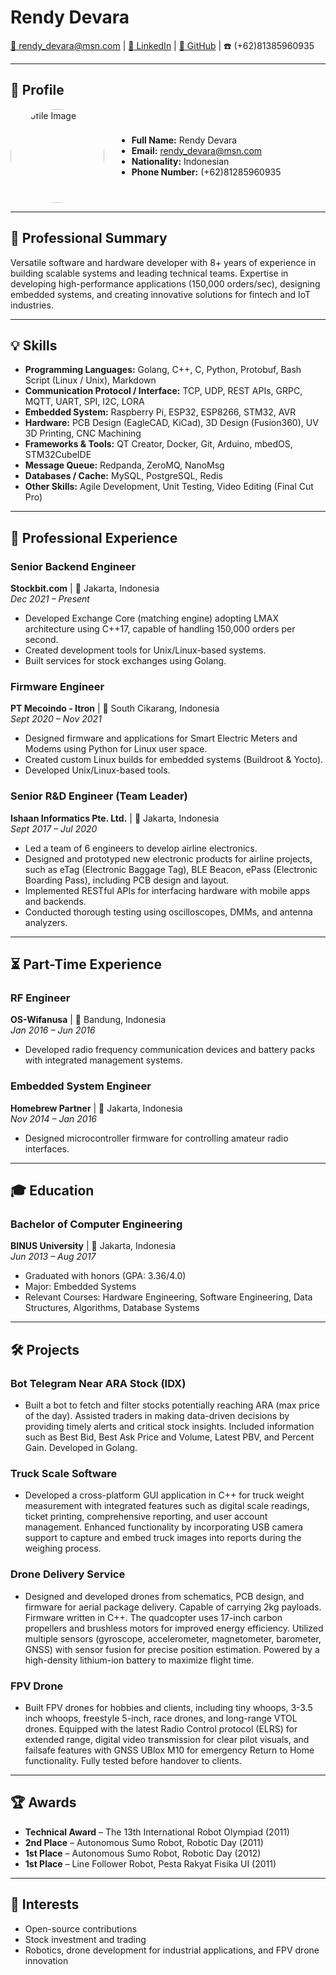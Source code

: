 # **Rendy Devara**  
[📧 rendy_devara@msn.com](mailto:rendy_devara@msn.com) | [🔗 LinkedIn](https://www.linkedin.com/in/rendy-devara-42bb861a2/) | [🐙 GitHub](https://github.com/devararendy) | ☎️ (+62)81385960935  

---

## **👤 Profile**  

<div style="display: flex; align-items: center; gap: 20px;">
    <img src="https://media.licdn.com/dms/image/v2/C5603AQFNc3dD7xReRg/profile-displayphoto-shrink_400_400/profile-displayphoto-shrink_400_400/0/1628176830013?e=1743033600&v=beta&t=Cbf2s5GM14o2WeYy5Cv9PuOMeshtJCv4_fDnyIfx99k" alt="Profile Image" width="150" style="border-radius: 50%;">
    <div>
        <ul>
            <li><b>Full Name:</b> Rendy Devara</li>
            <li><b>Email:</b> <a href="mailto:rendy_devara@msn.com">rendy_devara@msn.com</a></li>
            <li><b>Nationality:</b> Indonesian</li>
            <li><b>Phone Number:</b> (+62)81285960935</li>
        </ul>
    </div>
</div>

---

## **📝 Professional Summary**

Versatile software and hardware developer with 8+ years of experience in building scalable systems and leading technical teams. Expertise in developing high-performance applications (150,000 orders/sec), designing embedded systems, and creating innovative solutions for fintech and IoT industries.

---

## **💡 Skills**

- **Programming Languages:** Golang, C++, C, Python, Protobuf, Bash Script (Linux / Unix), Markdown
- **Communication Protocol / Interface:** TCP, UDP, REST APIs, GRPC, MQTT, UART, SPI, I2C, LORA
- **Embedded System:** Raspberry Pi, ESP32, ESP8266, STM32, AVR
- **Hardware:** PCB Design (EagleCAD, KiCad), 3D Design (Fusion360), UV 3D Printing, CNC Machining
- **Frameworks & Tools:** QT Creator, Docker, Git, Arduino, mbedOS, STM32CubeIDE
- **Message Queue:** Redpanda, ZeroMQ, NanoMsg
- **Databases / Cache:** MySQL, PostgreSQL, Redis
- **Other Skills:** Agile Development, Unit Testing, Video Editing (Final Cut Pro)

---

## **🏢 Professional Experience**

### **Senior Backend Engineer**
**Stockbit.com** | 📍 Jakarta, Indonesia  
*Dec 2021 – Present*  
- Developed Exchange Core (matching engine) adopting LMAX architecture using C++17, capable of handling 150,000 orders per second.
- Created development tools for Unix/Linux-based systems.
- Built services for stock exchanges using Golang.

### **Firmware Engineer**
**PT Mecoindo - Itron** | 📍 South Cikarang, Indonesia  
*Sept 2020 – Nov 2021*  
- Designed firmware and applications for Smart Electric Meters and Modems using Python for Linux user space.
- Created custom Linux builds for embedded systems (Buildroot & Yocto).
- Developed Unix/Linux-based tools.

### **Senior R&D Engineer (Team Leader)**
**Ishaan Informatics Pte. Ltd.** | 📍 Jakarta, Indonesia  
*Sept 2017 – Jul 2020*  
- Led a team of 6 engineers to develop airline electronics.
- Designed and prototyped new electronic products for airline projects, such as eTag (Electronic Baggage Tag), BLE Beacon, ePass (Electronic Boarding Pass), including PCB design and layout.
- Implemented RESTful APIs for interfacing hardware with mobile apps and backends.
- Conducted thorough testing using oscilloscopes, DMMs, and antenna analyzers.

---

## **⏳ Part-Time Experience**

### **RF Engineer**
**OS-Wifanusa** | 📍 Bandung, Indonesia  
*Jan 2016 – Jun 2016*  
- Developed radio frequency communication devices and battery packs with integrated management systems.

### **Embedded System Engineer**
**Homebrew Partner** | 📍 Jakarta, Indonesia  
*Nov 2014 – Jan 2016*  
- Designed microcontroller firmware for controlling amateur radio interfaces.

---

## **🎓 Education**

### **Bachelor of Computer Engineering**
**BINUS University** | 📍 Jakarta, Indonesia  
*Jun 2013 – Aug 2017*  
- Graduated with honors (GPA: 3.36/4.0)  
- Major: Embedded Systems  
- Relevant Courses: Hardware Engineering, Software Engineering, Data Structures, Algorithms, Database Systems

---

## **🛠️ Projects**

### **Bot Telegram Near ARA Stock (IDX)**
- Built a bot to fetch and filter stocks potentially reaching ARA (max price of the day). Assisted traders in making data-driven decisions by providing timely alerts and critical stock insights. Included information such as Best Bid, Best Ask Price and Volume, Latest PBV, and Percent Gain. Developed in Golang.

### **Truck Scale Software**
- Developed a cross-platform GUI application in C++ for truck weight measurement with integrated features such as digital scale readings, ticket printing, comprehensive reporting, and user account management. Enhanced functionality by incorporating USB camera support to capture and embed truck images into reports during the weighing process.

### **Drone Delivery Service**
- Designed and developed drones from schematics, PCB design, and firmware for aerial package delivery. Capable of carrying 2kg payloads. Firmware written in C++. The quadcopter uses 17-inch carbon propellers and brushless motors for improved energy efficiency. Utilized multiple sensors (gyroscope, accelerometer, magnetometer, barometer, GNSS) with sensor fusion for precise position estimation. Powered by a high-density lithium-ion battery to maximize flight time.

### **FPV Drone**
- Built FPV drones for hobbies and clients, including tiny whoops, 3-3.5 inch whoops, freestyle 5-inch, race drones, and long-range VTOL drones. Equipped with the latest Radio Control protocol (ELRS) for extended range, digital video transmission for clear pilot visuals, and failsafe features with GNSS UBlox M10 for emergency Return to Home functionality. Fully tested before handover to clients.

---

## **🏆 Awards**

- **Technical Award** – The 13th International Robot Olympiad (2011)  
- **2nd Place** – Autonomous Sumo Robot, Robotic Day (2011)  
- **1st Place** – Autonomous Sumo Robot, Robotic Day (2012)  
- **1st Place** – Line Follower Robot, Pesta Rakyat Fisika UI (2011)

---

## **🎨 Interests**

- Open-source contributions
- Stock investment and trading
- Robotics, drone development for industrial applications, and FPV drone innovation

